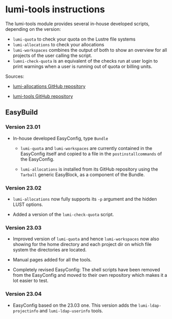 # lumi-tools instructions

The lumi-tools module provides several in-house developed scripts, depending on
the version:

-   `lumi-quota` to check your quota on the Lustre file systems
-   `lumi-allocations` to check your allocations
-   `lumi-workspaces` combines the output of both to show an overview for
    all projects of the user calling the script.
-   `lumni-check-quota` is an equivalent of the checks run at user login to
    print warnings when a user is running out of quota or billing units.

Sources:

-   [lumi-allocations GitHub repository](https://github.com/Lumi-supercomputer/lumi-allocations)

-   [lumi-tools GitHub repository](https://github.com/Lumi-supercomputer/lumi-tools)
    

## EasyBuild

### Version 23.01

-   In-house developed EasyConfig, type `Bundle`

    -  `lumi-quota` and `lumi-workspaces` are currently contained in the EasyConfig itself and 
        copied to a file in the `postinstallcommands` of the EasyConfig.
        
    -   `lumi-allocations` is installed from its GitHub repository using
        the `Tarball` generic EasyBlock, as a component of the Bundle.


### Version 23.02

-   `lumi-allocations` now fully supports its `-p` argument and the hidden LUST options.

-   Added a version of the `lumi-check-quota` script.


### Version 23.03

-   Improved version of `lumi-quota` and hence `lumi-workspaces` now also showing for the
    home directory and each project dir on which file system the directories are located.
    
-   Manual pages added for all the tools.
    
-   Completely revised EasyConfig: The shell scripts have been removed from the EasyConfig and
    moved to their own repository which makes it a lot easier to test.


### Version 23.04

-   EasyConfig based on the 23.03 one. This version adds the `lumi-ldap-projectinfo` 
    and `lumi-ldap-userinfo` tools.
    